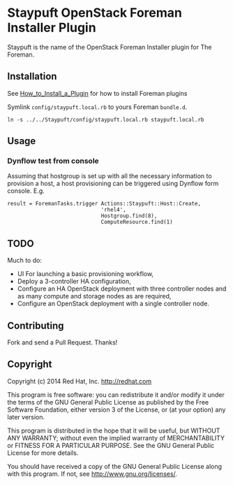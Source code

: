 # Staypuft OpenStack Foreman Installer Plugin

Staypuft is the name of the OpenStack Foreman Installer plugin for The Foreman.

## Installation

See [How_to_Install_a_Plugin](http://projects.theforeman.org/projects/foreman/wiki/How_to_Install_a_Plugin)
for how to install Foreman plugins

Symlink `config/staypuft.local.rb` to yours Foreman `bundle.d`.

    ln -s ../../Staypuft/config/staypuft.local.rb staypuft.local.rb

## Usage

### Dynflow test from console

Assuming that hostgroup is set up with all the necessary information to provision a host, a host provisioning can be triggered using Dynflow form console. E.g.

    result = ForemanTasks.trigger Actions::Staypuft::Host::Create,
                                  'rhel4',
                                  Hostgroup.find(8),
                                  ComputeResource.find(1)

## TODO

Much to do:
* UI For launching a basic provisioning workflow,
* Deploy a 3-controller HA configuration,
* Configure an HA OpenStack deployment with three controller nodes and as many compute and storage nodes as are required,
* Configure an OpenStack deployment with a single controller node.

## Contributing

Fork and send a Pull Request. Thanks!

## Copyright

Copyright (c) 2014 Red Hat, Inc. http://redhat.com

This program is free software: you can redistribute it and/or modify
it under the terms of the GNU General Public License as published by
the Free Software Foundation, either version 3 of the License, or
(at your option) any later version.

This program is distributed in the hope that it will be useful,
but WITHOUT ANY WARRANTY; without even the implied warranty of
MERCHANTABILITY or FITNESS FOR A PARTICULAR PURPOSE.  See the
GNU General Public License for more details.

You should have received a copy of the GNU General Public License
along with this program.  If not, see <http://www.gnu.org/licenses/>.

